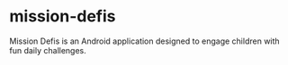 # mission-defis
Mission Defis is an Android application designed to engage children with fun daily challenges.
